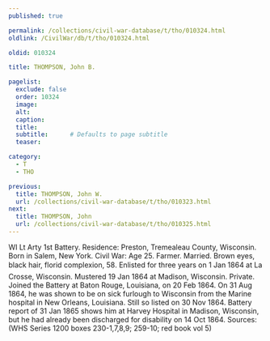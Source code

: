 ```yaml
---
published: true

permalink: /collections/civil-war-database/t/tho/010324.html
oldlink: /CivilWar/db/t/tho/010324.html

oldid: 010324

title: THOMPSON, John B.

pagelist:
  exclude: false
  order: 10324
  image: 
  alt:
  caption:
  title:
  subtitle:      # Defaults to page subtitle
  teaser:

category: 
  - T 
  - THO

previous:
  title: THOMPSON, John W.
  url: /collections/civil-war-database/t/tho/010323.html  
next:
  title: THOMPSON, John
  url: /collections/civil-war-database/t/tho/010325.html   
---
```

WI Lt Arty 1st Battery. Residence: Preston, Tremealeau County, Wisconsin. Born in Salem, New York. Civil War: Age 25. Farmer. Married. Brown eyes, black hair, florid complexion, 5&#146;8&#148;. Enlisted for three years on 1 Jan 1864 at La Crosse, Wisconsin. Mustered 19 Jan 1864 at Madison, Wisconsin. Private. Joined the Battery at Baton Rouge, Louisiana, on 20 Feb 1864. On 31 Aug 1864, he was shown to be on sick furlough to Wisconsin from the Marine hospital in New Orleans, Louisiana. Still so listed on 30 Nov 1864. Battery report of 31 Jan 1865 shows him at Harvey Hospital in Madison, Wisconsin, but he had already been discharged for disability on 14 Oct 1864. Sources: (WHS Series 1200 boxes 230-1,7,8,9; 259-10; red book vol 5)